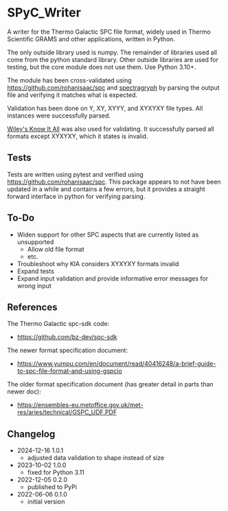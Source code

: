 # SPyC_Writer

A writer for the Thermo Galactic SPC file format, widely used in Thermo 
Scientific GRAMS and other applications, written in Python. 

The only outside library used is numpy. The remainder of libraries used all come
from the python standard library. Other outside libraries are used for testing, 
but the core module does not use them. Use Python 3.10+.

The module has been cross-validated using https://github.com/rohanisaac/spc and 
[spectragryph](https://www.effemm2.de/spectragryph/) by parsing the output file 
and verifying it matches what is expected.

Validation has been done on Y, XY, XYYY, and XYXYXY file types. All instances 
were successfully parsed.

[Wiley's Know It All](https://sciencesolutions.wiley.com/knowitall-spectroscopy-software/) 
was also used for validating. It successfully parsed all formats except XYXYXY, which it 
states is invalid.

## Tests

Tests are written using pytest and verified using https://github.com/rohanisaac/spc. This package appears to not
have been updated in a while and contains a few errors, but it provides a straight forward interface in python for verifying
parsing.

## To-Do

- Widen support for other SPC aspects that are currently listed as unsupported
	- Allow old file format
	- etc.
- Troubleshoot why KIA considers XYXYXY formats invalid
- Expand tests
- Expand input validation and provide informative error messages for wrong input

## References

The Thermo Galactic spc-sdk code:
- https://github.com/bz-dev/spc-sdk

The newer format specification document:
- https://www.yumpu.com/en/document/read/40416248/a-brief-guide-to-spc-file-format-and-using-gspcio

The older format specification document (has greater detail in parts than newer doc):
- https://ensembles-eu.metoffice.gov.uk/met-res/aries/technical/GSPC_UDF.PDF

## Changelog

- 2024-12-16 1.0.1
    - adjusted data validation to shape instead of size
- 2023-10-02 1.0.0
    - fixed for Python 3.11
- 2022-12-05 0.2.0
    - published to PyPi
- 2022-06-06 0.1.0
    - initial version
